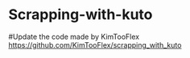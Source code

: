 # Scrapping-with-kuto
#Update the code made by KimTooFlex
https://github.com/KimTooFlex/scrapping_with_kuto
